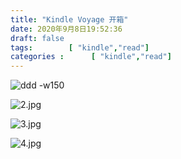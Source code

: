 ```yaml
---
title: "Kindle Voyage 开箱"
date: 2020年9月8日19:52:36
draft: false
tags:        [ "kindle","read"]
categories :      [ "kindle","read"]
---
```


![![ddd -w150](http://www.echotrue.com/content/uploadfile/201710/thum-f3cc1507696136.jpg)](http://www.echotrue.com/content/uploadfile/201710/f3cc1507696136.jpg)

![![2.jpg](http://www.echotrue.com/content/uploadfile/201710/thum-15601507696136.jpg "点击查看原图")](http://www.echotrue.com/content/uploadfile/201710/15601507696136.jpg)

![![3.jpg](http://www.echotrue.com/content/uploadfile/201710/thum-799b1507696137.jpg "点击查看原图")](http://www.echotrue.com/content/uploadfile/201710/799b1507696137.jpg)

![![4.jpg](http://www.echotrue.com/content/uploadfile/201710/thum-d0091507696137.jpg "点击查看原图")](http://www.echotrue.com/content/uploadfile/201710/d0091507696137.jpg)